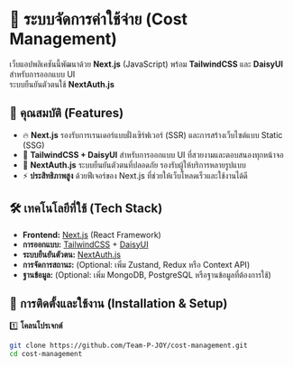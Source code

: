 # 🚀 ระบบจัดการค่าใช้จ่าย (Cost Management)

เว็บแอปพลิเคชันนี้พัฒนาด้วย **Next.js** (JavaScript) พร้อม **TailwindCSS** และ **DaisyUI** สำหรับการออกแบบ UI  
ระบบยืนยันตัวตนใช้ **NextAuth.js**

## 📌 คุณสมบัติ (Features)

- 🔥 **Next.js** รองรับการเรนเดอร์แบบฝั่งเซิร์ฟเวอร์ (SSR) และการสร้างเว็บไซต์แบบ Static (SSG)
- 🎨 **TailwindCSS + DaisyUI** สำหรับการออกแบบ UI ที่สวยงามและตอบสนองทุกหน้าจอ
- 🔐 **NextAuth.js** ระบบยืนยันตัวตนที่ปลอดภัย รองรับผู้ให้บริการหลายรูปแบบ
- ⚡ **ประสิทธิภาพสูง** ด้วยฟีเจอร์ของ Next.js ที่ช่วยให้เว็บโหลดเร็วและใช้งานได้ดี

## 🛠️ เทคโนโลยีที่ใช้ (Tech Stack)

- **Frontend:** [Next.js](https://nextjs.org/) (React Framework)
- **การออกแบบ:** [TailwindCSS](https://tailwindcss.com/) + [DaisyUI](https://daisyui.com/)
- **ระบบยืนยันตัวตน:** [NextAuth.js](https://next-auth.js.org/)
- **การจัดการสถานะ:** (Optional: เพิ่ม Zustand, Redux หรือ Context API)
- **ฐานข้อมูล:** (Optional: เพิ่ม MongoDB, PostgreSQL หรือฐานข้อมูลที่ต้องการใช้)

## 🔧 การติดตั้งและใช้งาน (Installation & Setup)

1️⃣ **โคลนโปรเจกต์**

```sh
git clone https://github.com/Team-P-JOY/cost-management.git
cd cost-management
```
